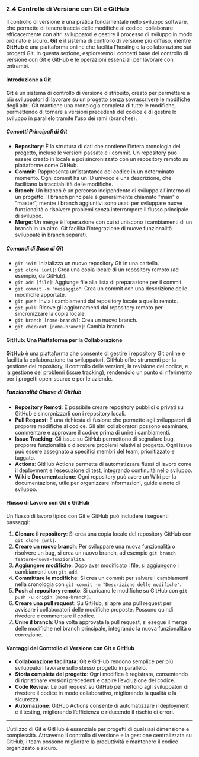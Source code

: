 ### 2.4 Controllo di Versione con Git e GitHub

Il controllo di versione è una pratica fondamentale nello sviluppo software, che permette di tenere traccia delle modifiche al codice, collaborare efficacemente con altri sviluppatori e gestire il processo di sviluppo in modo ordinato e sicuro. **Git** è il sistema di controllo di versione più diffuso, mentre **GitHub** è una piattaforma online che facilita l'hosting e la collaborazione sui progetti Git. In questa sezione, esploreremo i concetti base del controllo di versione con Git e GitHub e le operazioni essenziali per lavorare con entrambi.

#### Introduzione a Git

**Git** è un sistema di controllo di versione distribuito, creato per permettere a più sviluppatori di lavorare su un progetto senza sovrascrivere le modifiche degli altri. Git mantiene una cronologia completa di tutte le modifiche, permettendo di tornare a versioni precedenti del codice e di gestire lo sviluppo in parallelo tramite l’uso dei rami (branches).

##### Concetti Principali di Git

- **Repository**: È la struttura di dati che contiene l'intera cronologia del progetto, incluse le versioni passate e i commit. Un repository può essere creato in locale e poi sincronizzato con un repository remoto su piattaforme come GitHub.
- **Commit**: Rappresenta un’istantanea del codice in un determinato momento. Ogni commit ha un ID univoco e una descrizione, che facilitano la tracciabilità delle modifiche.
- **Branch**: Un branch è un percorso indipendente di sviluppo all'interno di un progetto. Il branch principale è generalmente chiamato "main" o "master", mentre i branch aggiuntivi sono usati per sviluppare nuove funzionalità o risolvere problemi senza interrompere il flusso principale di sviluppo.
- **Merge**: Un merge è l'operazione con cui si uniscono i cambiamenti di un branch in un altro. Git facilita l’integrazione di nuove funzionalità sviluppate in branch separati.

##### Comandi di Base di Git

- `git init`: Inizializza un nuovo repository Git in una cartella.
- `git clone [url]`: Crea una copia locale di un repository remoto (ad esempio, da GitHub).
- `git add [file]`: Aggiunge file alla lista di preparazione per il commit.
- `git commit -m "messaggio"`: Crea un commit con una descrizione delle modifiche apportate.
- `git push`: Invia i cambiamenti dal repository locale a quello remoto.
- `git pull`: Riceve gli aggiornamenti dal repository remoto per sincronizzare la copia locale.
- `git branch [nome-branch]`: Crea un nuovo branch.
- `git checkout [nome-branch]`: Cambia branch.

#### GitHub: Una Piattaforma per la Collaborazione

**GitHub** è una piattaforma che consente di gestire i repository Git online e facilita la collaborazione tra sviluppatori. GitHub offre strumenti per la gestione dei repository, il controllo delle versioni, la revisione del codice, e la gestione dei problemi (issue tracking), rendendolo un punto di riferimento per i progetti open-source e per le aziende.

##### Funzionalità Chiave di GitHub

- **Repository Remoti**: È possibile creare repository pubblici o privati su GitHub e sincronizzarli con i repository locali.
- **Pull Request**: È una richiesta di fusione che permette agli sviluppatori di proporre modifiche al codice. Gli altri collaboratori possono esaminare, commentare e approvare il codice prima di unire i cambiamenti.
- **Issue Tracking**: Gli issue su GitHub permettono di segnalare bug, proporre funzionalità o discutere problemi relativi al progetto. Ogni issue può essere assegnato a specifici membri del team, prioritizzato e taggato.
- **Actions**: GitHub Actions permette di automatizzare flussi di lavoro come il deployment e l’esecuzione di test, integrando continuità nello sviluppo.
- **Wiki e Documentazione**: Ogni repository può avere un Wiki per la documentazione, utile per organizzare informazioni, guide e note di sviluppo.

#### Flusso di Lavoro con Git e GitHub

Un flusso di lavoro tipico con Git e GitHub può includere i seguenti passaggi:

1. **Clonare il repository**: Si crea una copia locale del repository GitHub con `git clone [url]`.
2. **Creare un nuovo branch**: Per sviluppare una nuova funzionalità o risolvere un bug, si crea un nuovo branch, ad esempio `git branch feature-nuova-funzionalita`.
3. **Aggiungere modifiche**: Dopo aver modificato i file, si aggiungono i cambiamenti con `git add`.
4. **Committare le modifiche**: Si crea un commit per salvare i cambiamenti nella cronologia con `git commit -m "Descrizione delle modifiche"`.
5. **Push al repository remoto**: Si caricano le modifiche su GitHub con `git push -u origin [nome-branch]`.
6. **Creare una pull request**: Su GitHub, si apre una pull request per avvisare i collaboratori delle modifiche proposte. Possono quindi rivedere e commentare il codice.
7. **Unire il branch**: Una volta approvata la pull request, si esegue il merge delle modifiche nel branch principale, integrando la nuova funzionalità o correzione.

#### Vantaggi del Controllo di Versione con Git e GitHub

- **Collaborazione facilitata**: Git e GitHub rendono semplice per più sviluppatori lavorare sullo stesso progetto in parallelo.
- **Storia completa del progetto**: Ogni modifica è registrata, consentendo di ripristinare versioni precedenti e capire l’evoluzione del codice.
- **Code Review**: Le pull request su GitHub permettono agli sviluppatori di rivedere il codice in modo collaborativo, migliorando la qualità e la sicurezza.
- **Automazione**: GitHub Actions consente di automatizzare il deployment e il testing, migliorando l’efficienza e riducendo il rischio di errori.

---

L’utilizzo di Git e GitHub è essenziale per progetti di qualsiasi dimensione e complessità. Attraverso il controllo di versione e la gestione centralizzata su GitHub, i team possono migliorare la produttività e mantenere il codice organizzato e sicuro.